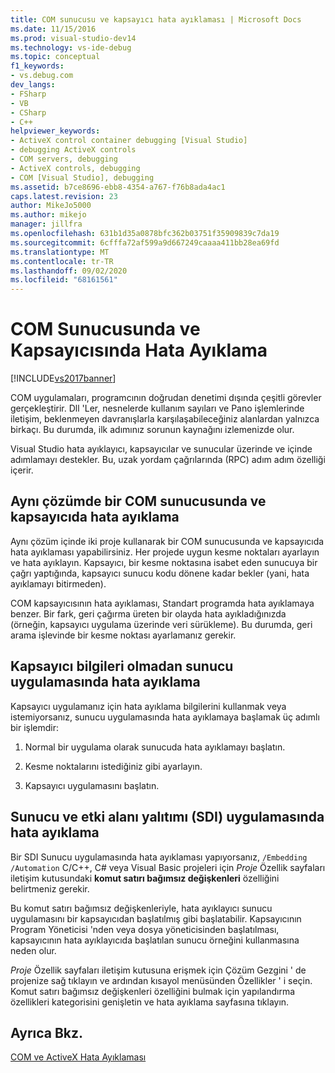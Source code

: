 ```yaml
---
title: COM sunucusu ve kapsayıcı hata ayıklaması | Microsoft Docs
ms.date: 11/15/2016
ms.prod: visual-studio-dev14
ms.technology: vs-ide-debug
ms.topic: conceptual
f1_keywords:
- vs.debug.com
dev_langs:
- FSharp
- VB
- CSharp
- C++
helpviewer_keywords:
- ActiveX control container debugging [Visual Studio]
- debugging ActiveX controls
- COM servers, debugging
- ActiveX controls, debugging
- COM [Visual Studio], debugging
ms.assetid: b7ce8696-ebb8-4354-a767-f76b8ada4ac1
caps.latest.revision: 23
author: MikeJo5000
ms.author: mikejo
manager: jillfra
ms.openlocfilehash: 631b1d35a0878bfc362b03751f35909839c7da19
ms.sourcegitcommit: 6cfffa72af599a9d667249caaaa411bb28ea69fd
ms.translationtype: MT
ms.contentlocale: tr-TR
ms.lasthandoff: 09/02/2020
ms.locfileid: "68161561"
---
```

# <a name="com-server-and-container-debugging"></a>COM Sunucusunda ve Kapsayıcısında Hata Ayıklama
[!INCLUDE[vs2017banner](../includes/vs2017banner.md)]

COM uygulamaları, programcının doğrudan denetimi dışında çeşitli görevler gerçekleştirir. Dll 'Ler, nesnelerde kullanım sayıları ve Pano işlemlerinde iletişim, beklenmeyen davranışlarla karşılaşabileceğiniz alanlardan yalnızca birkaçı. Bu durumda, ilk adımınız sorunun kaynağını izlemenizde olur.  
  
 Visual Studio hata ayıklayıcı, kapsayıcılar ve sunucular üzerinde ve içinde adımlamayı destekler. Bu, uzak yordam çağrılarında (RPC) adım adım özelliği içerir.  
  
## <a name="debugging-a-com-server-and-container-in-the-same-solution"></a><a name="BKMK_COMServerandContainerintheSameSolution"></a> Aynı çözümde bir COM sunucusunda ve kapsayıcıda hata ayıklama  
 Aynı çözüm içinde iki proje kullanarak bir COM sunucusunda ve kapsayıcıda hata ayıklaması yapabilirsiniz. Her projede uygun kesme noktaları ayarlayın ve hata ayıklayın. Kapsayıcı, bir kesme noktasına isabet eden sunucuya bir çağrı yaptığında, kapsayıcı sunucu kodu dönene kadar bekler (yani, hata ayıklamayı bitirmeden).  
  
 COM kapsayıcısının hata ayıklaması, Standart programda hata ayıklamaya benzer. Bir fark, geri çağırma üreten bir olayda hata ayıkladığınızda (örneğin, kapsayıcı uygulama üzerinde veri sürükleme). Bu durumda, geri arama işlevinde bir kesme noktası ayarlamanız gerekir.  
  
## <a name="debugging-a-server-application-without-container-information"></a><a name="BKMK_ServerApplicationWithoutContainerInformation"></a> Kapsayıcı bilgileri olmadan sunucu uygulamasında hata ayıklama  
 Kapsayıcı uygulamanız için hata ayıklama bilgilerini kullanmak veya istemiyorsanız, sunucu uygulamasında hata ayıklamaya başlamak üç adımlı bir işlemdir:  
  
1. Normal bir uygulama olarak sunucuda hata ayıklamayı başlatın.  
  
2. Kesme noktalarını istediğiniz gibi ayarlayın.  
  
3. Kapsayıcı uygulamasını başlatın.  
  
## <a name="debugging-a-server-and-domain-isolation-sdi-application"></a><a name="BKMK_DebuggingaServerandDomainIsolationSDIApplication"></a> Sunucu ve etki alanı yalıtımı (SDI) uygulamasında hata ayıklama  
 Bir SDI Sunucu uygulamasında hata ayıklaması yapıyorsanız, `/Embedding` `/Automation` C/C++, C# veya Visual Basic projeleri için *Proje* Özellik sayfaları iletişim kutusundaki **komut satırı bağımsız değişkenleri** özelliğini belirtmeniz gerekir.  
  
 Bu komut satırı bağımsız değişkenleriyle, hata ayıklayıcı sunucu uygulamasını bir kapsayıcıdan başlatılmış gibi başlatabilir. Kapsayıcının Program Yöneticisi 'nden veya dosya yöneticisinden başlatılması, kapsayıcının hata ayıklayıcıda başlatılan sunucu örneğini kullanmasına neden olur.  
  
 *Proje* Özellik sayfaları iletişim kutusuna erişmek için Çözüm Gezgini ' de projenize sağ tıklayın ve ardından kısayol menüsünden Özellikler ' i seçin. Komut satırı bağımsız değişkenleri özelliğini bulmak için yapılandırma özellikleri kategorisini genişletin ve hata ayıklama sayfasına tıklayın.  
  
## <a name="see-also"></a>Ayrıca Bkz.  
 [COM ve ActiveX Hata Ayıklaması](../debugger/com-and-activex-debugging.md)
